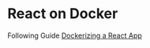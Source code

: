 # React on Docker
Following Guide [Dockerizing a React App](https://mherman.org/blog/dockerizing-a-react-app/)
